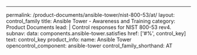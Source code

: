---
permalink: /product-documents/ansible-tower/nist-800-53/at/
layout: control_family
title: Ansible Tower - Awareness and Training
category: Product Documents
lead: |
  Control responses for NIST 800-53 rev4.
subnav:
  data: components.ansible-tower.satisfies
  href: ['#%', control_key]
  text: control_key
product_info:
  name: Ansible Tower
  opencontrol_component: ansible-tower
  control_family_shorthand: AT